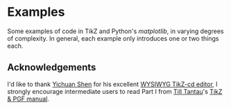 # Examples
Some examples of code in TikZ and Python's _matplotlib_, in varying degrees of complexity.
In general, each example only introduces one or two things each.

## Acknowledgements
I'd like to thank [Yichuan Shen](https://github.com/yishn) for his excellent [WYSIWYG TikZ-cd editor](https://tikzcd.yichuanshen.de/),
I strongly encourage intermediate users to read Part I from [Till Tantau](https://www.tcs.uni-luebeck.de/mitarbeiter/tantau/)'s [TikZ & PGF manual](https://osl.ugr.es/CTAN/graphics/pgf/base/doc/pgfmanual.pdf).
